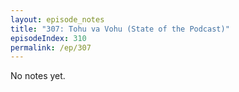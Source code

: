 ```yaml
---
layout: episode_notes
title: "307: Tohu va Vohu (State of the Podcast)"
episodeIndex: 310
permalink: /ep/307
---
```

No notes yet.
